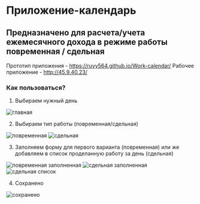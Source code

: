 # Приложение-календарь

## Предназначено для расчета/учета ежемесячного дохода в режиме работы повременная / сдельная

Прототип приложения - https://ruyy564.github.io/Work-calendar/
Рабочее приложение - http://45.9.40.23/

### Как пользоваться?

1) Выбираем нужный день

![главная](https://user-images.githubusercontent.com/87094243/221485251-fb3202fd-282e-45db-a84f-9c099bae5076.png)

2) Выбираем тип работы (повременная/сдельная)

![повременная](https://user-images.githubusercontent.com/87094243/221431643-0aeb4dd0-51d7-4d96-a501-b1cad6ec69d5.png)
![сдельная](https://user-images.githubusercontent.com/87094243/221431650-bfd544dc-9786-4834-a682-39a9408f2dd4.png)

3) Заполняем форму для первого варианта (повременная) или же добавляем в список проделанную работу за день (сдельная)

![повременная заполненная](https://user-images.githubusercontent.com/87094243/221431677-280eba55-7285-4c9f-9d06-4f5aa50e9f1d.png)
![сдельная заполненная](https://user-images.githubusercontent.com/87094243/221431695-3fb571f9-4b07-4489-85ca-0232394c3f55.png)
![сдельная список](https://user-images.githubusercontent.com/87094243/221431718-c1556dc1-c366-4a30-8d11-88da8253f000.png)

4) Сохранено

![сохранено](https://user-images.githubusercontent.com/87094243/221485307-bb433d77-ce0c-473c-abc0-4051a8c397cf.png)
